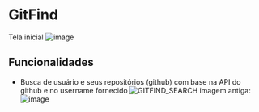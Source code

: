 # GitFind
Tela inicial
![image](https://github.com/dig-ie/trilha-react-gitFind/assets/101150281/1740724a-3c5b-4495-909b-ff5f8f95c095)
## Funcionalidades
- Busca de usuário e seus repositórios (github) com base na API do github e no username fornecido
![GITFIND_SEARCH](https://github.com/dig-ie/trilha-react-gitFind/assets/101150281/be806670-2346-4831-b086-ada931ec0d2d)
imagem antiga:
![image](https://github.com/dig-ie/trilha-react-gitFind/assets/101150281/3c69754e-bde8-4f87-be83-2c0e030155ca)
